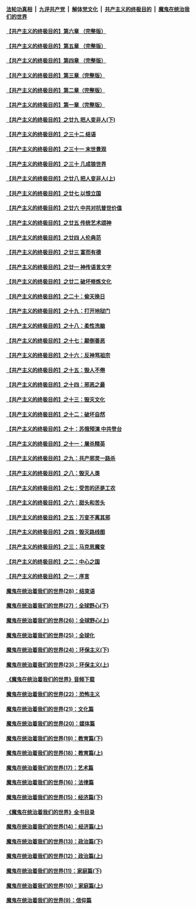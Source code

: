 

####  [法轮功真相](../../../../basic/blob/master/README.md?t=04172330) &nbsp;|&nbsp; [九评共产党](../../../../9ping.md/blob/master/README.md?t=04172330) &nbsp;|&nbsp; [解体党文化](../../../../jtdwh.md/blob/master/README.md?t=04172330)  &nbsp;|&nbsp; [共产主义的终极目的](../../../../gczydzjmd.md/blob/master/README.md?t=04172330) &nbsp;|&nbsp; [魔鬼在统治我们的世界](../../../../mgztzwmdsj.md/blob/master/README.md?t=04172330) 

#### [【共产主义的终极目的】第六章 （完整版）](../pages/nsc422/n11428913.md?t=04172330) 

#### [【共产主义的终极目的】第五章 （完整版）](../pages/nsc422/n11428912.md?t=04172330) 

#### [【共产主义的终极目的】第四章 （完整版）](../pages/nsc422/n11428907.md?t=04172330) 

#### [【共产主义的终极目的】第三章（完整版）](../pages/nsc422/n11428848.md?t=04172330) 

#### [【共产主义的终极目的】第二章（完整版）](../pages/nsc422/n11428831.md?t=04172330) 

#### [【共产主义的终极目的】第一章（完整版）](../pages/nsc422/n11417651.md?t=04172330) 

#### [【共产主义的终极目的】之廿九 把人变非人(下)](../pages/nsc422/n11344140.md?t=04172330) 

#### [【共产主义的终极目的】之三十二 结语](../pages/nsc422/n11360535.md?t=04172330) 

#### [【共产主义的终极目的】之三十一 末世景观](../pages/nsc422/n11351129.md?t=04172330) 

#### [【共产主义的终极目的】之三十 几成狼世界](../pages/nsc422/n11348280.md?t=04172330) 

#### [【共产主义的终极目的】之廿八 把人变非人(上)](../pages/nsc422/n11340492.md?t=04172330) 

#### [【共产主义的终极目的】之廿七 以恨立国](../pages/nsc422/n11336944.md?t=04172330) 

#### [【共产主义的终极目的】之廿六 中共对抗普世价值](../pages/nsc422/n11324785.md?t=04172330) 

#### [【共产主义的终极目的】之廿五 传统艺术颂神](../pages/nsc422/n11296396.md?t=04172330) 

#### [【共产主义的终极目的】之廿四 人伦典范](../pages/nsc422/n11296397.md?t=04172330) 

#### [【共产主义的终极目的】之廿三 富而有德](../pages/nsc422/n11283598.md?t=04172330) 

#### [【共产主义的终极目的】之廿一 神传语言文字](../pages/nsc422/n11263265.md?t=04172330) 

#### [【共产主义的终极目的】之廿二 破坏修炼文化](../pages/nsc422/n11245728.md?t=04172330) 

#### [【共产主义的终极目的】之二十：偷天换日](../pages/nsc422/n11238846.md?t=04172330) 

#### [【共产主义的终极目的】之十九：打开地狱门](../pages/nsc422/n11206376.md?t=04172330) 

#### [【共产主义的终极目的】之十八：柔性洗脑](../pages/nsc422/n11199994.md?t=04172330) 

#### [【共产主义的终极目的】之十七：颠倒善恶](../pages/nsc422/n11179782.md?t=04172330) 

#### [【共产主义的终极目的】之十六：反神骂祖宗](../pages/nsc422/n11166798.md?t=04172330) 

#### [【共产主义的终极目的】之十五：毁人不倦](../pages/nsc422/n11166792.md?t=04172330) 

#### [【共产主义的终极目的】之十四：邪恶之最](../pages/nsc422/n11150249.md?t=04172330) 

#### [【共产主义的终极目的】之十三：毁灭文化](../pages/nsc422/n11135227.md?t=04172330) 

#### [【共产主义的终极目的】之十二：破坏自然](../pages/nsc422/n11135214.md?t=04172330) 

#### [【共产主义的终极目的】之十：苏俄预演 中共登台](../pages/nsc422/n11118424.md?t=04172330) 

#### [【共产主义的终极目的】之十一：屠杀精英](../pages/nsc422/n11118442.md?t=04172330) 

#### [【共产主义的终极目的】之九：共产邪灵一路杀](../pages/nsc422/n11114139.md?t=04172330) 

#### [【共产主义的终极目的】之八：毁灭人类](../pages/nsc422/n11108503.md?t=04172330) 

#### [【共产主义的终极目的】之七：受苦的还是工农](../pages/nsc422/n11101809.md?t=04172330) 

#### [【共产主义的终极目的】之六：甜头和苦头](../pages/nsc422/n11096971.md?t=04172330) 

#### [【共产主义的终极目的】之五：万变不离其邪](../pages/nsc422/n11091285.md?t=04172330) 

#### [【共产主义的终极目的】之四：毁灭路线图](../pages/nsc422/n11086284.md?t=04172330) 

#### [【共产主义的终极目的】之三：马克思魔变](../pages/nsc422/n11061941.md?t=04172330) 

#### [【共产主义的终极目的】之二：中心之国](../pages/nsc422/n11047728.md?t=04172330) 

#### [【共产主义的终极目的】之一：序言](../pages/nsc422/n11086077.md?t=04172330) 

#### [魔鬼在统治着我们的世界(28)：结束语](../pages/nsc422/n10936246.md?t=04172330) 

#### [魔鬼在统治着我们的世界(27)：全球野心(下)](../pages/nsc422/n10928319.md?t=04172330) 

#### [魔鬼在统治着我们的世界(26)：全球野心(上)](../pages/nsc422/n10900318.md?t=04172330) 

#### [魔鬼在统治着我们的世界(25)：全球化](../pages/nsc422/n10788205.md?t=04172330) 

#### [魔鬼在统治着我们的世界(24)：环保主义(下)](../pages/nsc422/n10695307.md?t=04172330) 

#### [魔鬼在统治着我们的世界(23)：环保主义(上)](../pages/nsc422/n10688613.md?t=04172330) 

#### [《魔鬼在统治着我们的世界》音频下载](../pages/nsc422/n10635553.md?t=04172330) 

#### [魔鬼在统治着我们的世界(22)：恐怖主义](../pages/nsc422/n10614727.md?t=04172330) 

#### [魔鬼在统治着我们的世界(21)：文化篇](../pages/nsc422/n10597706.md?t=04172330) 

#### [魔鬼在统治着我们的世界(20)：媒体篇](../pages/nsc422/n10586579.md?t=04172330) 

#### [魔鬼在统治着我们的世界(19)：教育篇(下)](../pages/nsc422/n10564808.md?t=04172330) 

#### [魔鬼在统治着我们的世界(18)：教育篇(上)](../pages/nsc422/n10526970.md?t=04172330) 

#### [魔鬼在统治着我们的世界(17)：艺术篇](../pages/nsc422/n10499093.md?t=04172330) 

#### [魔鬼在统治着我们的世界(16)：法律篇](../pages/nsc422/n10485969.md?t=04172330) 

#### [魔鬼在统治着我们的世界(15)：经济篇(下)](../pages/nsc422/n10469975.md?t=04172330) 

#### [《魔鬼在统治着我们的世界》全书目录](../pages/nsc422/n10464261.md?t=04172330) 

#### [魔鬼在统治着我们的世界(14)：经济篇(上)](../pages/nsc422/n10457370.md?t=04172330) 

#### [魔鬼在统治着我们的世界(13)：政治篇(下)](../pages/nsc422/n10448270.md?t=04172330) 

#### [魔鬼在统治着我们的世界(12)：政治篇(上)](../pages/nsc422/n10444576.md?t=04172330) 

#### [魔鬼在统治着我们的世界(11)：家庭篇(下)](../pages/nsc422/n10440961.md?t=04172330) 

#### [魔鬼在统治着我们的世界(10)：家庭篇(上)](../pages/nsc422/n10435448.md?t=04172330) 

#### [魔鬼在统治着我们的世界(9)：信仰篇](../pages/nsc422/n10432159.md?t=04172330) 

